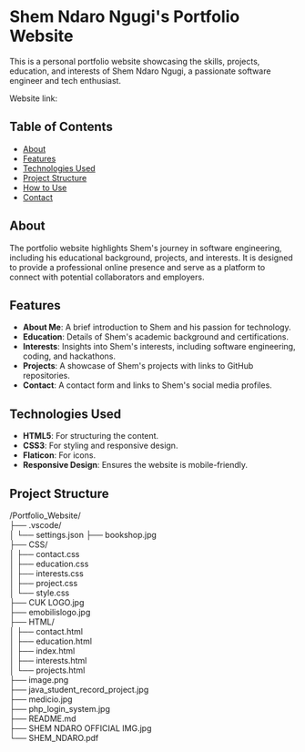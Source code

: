 # Shem Ndaro Ngugi's Portfolio Website

This is a personal portfolio website showcasing the skills, projects, education, and interests of Shem Ndaro Ngugi, a passionate software engineer and tech enthusiast.

Website link: 

## Table of Contents

- [About](##about)
- [Features](##features)
- [Technologies Used](##technologies-used)
- [Project Structure](##project-structure)
- [How to Use](##how-to-use)
- [Contact](##contact)

## About

The portfolio website highlights Shem's journey in software engineering, including his educational background, projects, and interests. It is designed to provide a professional online presence and serve as a platform to connect with potential collaborators and employers.

## Features

- **About Me**: A brief introduction to Shem and his passion for technology.
- **Education**: Details of Shem's academic background and certifications.
- **Interests**: Insights into Shem's interests, including software engineering, coding, and hackathons.
- **Projects**: A showcase of Shem's projects with links to GitHub repositories.
- **Contact**: A contact form and links to Shem's social media profiles.

## Technologies Used

- **HTML5**: For structuring the content.
- **CSS3**: For styling and responsive design.
- **Flaticon**: For icons.
- **Responsive Design**: Ensures the website is mobile-friendly.

## Project Structure
/Portfolio_Website/<br>
├── .vscode/<br>
│   └── settings.json<vr>
├── bookshop.jpg<br>
├── CSS/<br>
│   ├── contact.css<br>
│   ├── education.css<br>
│   ├── interests.css<br>
│   ├── project.css<br>
│   └── style.css<br>
├── CUK LOGO.jpg<br>
├── emobilislogo.jpg<br>
├── HTML/<br>
│   ├── contact.html<br>
│   ├── education.html<br>
│   ├── index.html<br>
│   ├── interests.html<br>
│   └── projects.html<br>
├── image.png<br>
├── java_student_record_project.jpg<br>
├── medicio.jpg<br>
├── php_login_system.jpg<br>
├── README.md<br>
├── SHEM NDARO OFFICIAL IMG.jpg<br>
└── SHEM_NDARO.pdf
